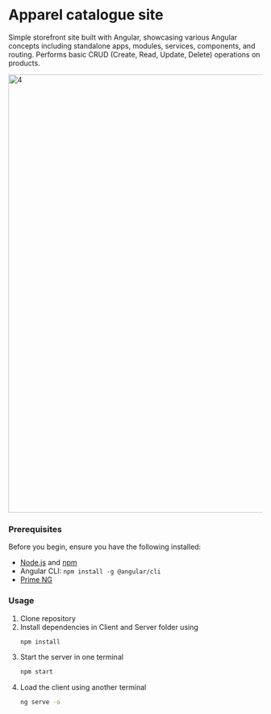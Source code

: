 # Apparel catalogue site

Simple storefront site built with Angular, showcasing various Angular concepts including standalone apps, modules, services, components, and routing. Performs basic CRUD (Create, Read, Update, Delete) operations on products.

<img width="867" alt="4" src="https://github.com/dhruvkumaragrawal85/Store-App/assets/110057140/5fe715e3-6123-4235-9620-732ccc833913">


### Prerequisites

Before you begin, ensure you have the following installed:

- [Node.js](https://nodejs.org/) and [npm](https://www.npmjs.com/)
- Angular CLI: `npm install -g @angular/cli`
- [Prime NG](https://primeng.org/)

### Usage

1. Clone repository
2. Install dependencies in Client and Server folder using
   ```bash
   npm install
   ```
3. Start the server in one terminal
   ```bash
   npm start
   ```
4. Load the client using another terminal
   ```bash
   ng serve -o
   ```

